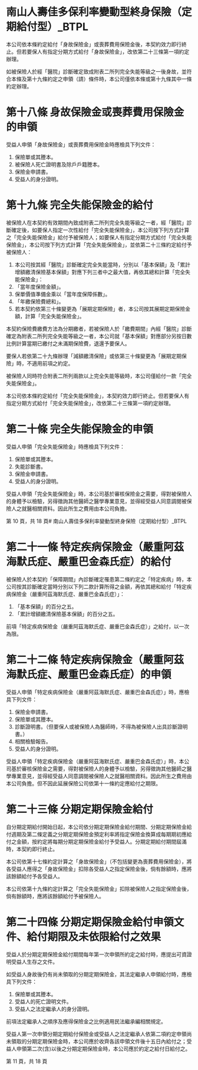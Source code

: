 # 南山人壽佳多保利率變動型終身保險（定期給付型）_BTPL

本公司依本條約定給付「身故保險金」或喪葬費用保險金後，本契約效力即行終止。但若要保人有指定分期方式給付「身故保險金」，改依第二十三條第一項約定辦理。

如被保險人於經「醫院」診斷確定致成附表二所列完全失能等級之一後身故，並符合本條及第十九條約定之申領（請）條件時，本公司僅依本條或第十九條其中一條約定辦理。

# 第十八條  身故保險金或喪葬費用保險金的申領

受益人申領「身故保險金」或喪葬費用保險金時應檢具下列文件：

1. 保險單或其謄本。
2. 被保險人死亡證明書及除戶戶籍謄本。
3. 保險金申請書。
4. 受益人的身分證明。

# 第十九條  完全失能保險金的給付

被保險人在本契約有效期間內致成附表二所列完全失能等級之一者，經「醫院」診斷確定後，如要保人指定一次性給付「完全失能保險金」，本公司按下列方式計算之「完全失能保險金」給付予被保險人；如要保人有指定分期方式給付「完全失能保險金」，本公司按下列方式計算「完全失能保險金」，並依第二十三條約定給付予被保險人：

1. 本公司按其經「醫院」診斷確定完全失能當時，分別以「基本保額」及「累計增額繳清保險基本保額」對應下列三者中之最大值，再依其總和計算「完全失能保險金」：
1. 「當年度保險金額」。
2. 保單價值準備金乘以「當年度保障係數」。
3. 「年繳保險費總和」。
2. 若本契約依第三十條變更為「展期定期保險」者，本公司按其展期定期保險金額，計算「完全失能保險金」。

本契約保險費繳費方法為分期繳者，若被保險人於「繳費期間」內經「醫院」診斷確定為附表二所列完全失能等級之一者，本公司就「基本保額」對應部分另按日數比例計算當期已繳付之未滿期保險費，退還予要保人。

要保人若依第二十九條辦理「減額繳清保險」或依第三十條變更為「展期定期保險」時，不適用前項之約定。

被保險人同時符合附表二所列兩款以上完全失能等級時，本公司僅給付一款「完全失能保險金」。

本公司依本條約定給付「完全失能保險金」，本契約效力即行終止。但若要保人有指定分期方式給付「完全失能保險金」，改依第二十三條第一項約定辦理。

# 第二十條  完全失能保險金的申領

受益人申領「完全失能保險金」時應檢具下列文件：

1. 保險單或其謄本。
2. 失能診斷書。
3. 保險金申請書。
4. 受益人的身分證明。

受益人申領「完全失能保險金」時，本公司基於審核保險金之需要，得對被保險人的身體予以檢驗，另得徵詢其他醫師之醫學專業意見，並得經受益人同意調閱被保險人之就醫相關資料。因此所生之費用由本公司負擔。

第 10 頁，共 18 頁# 南山人壽佳多保利率變動型終身保險（定期給付型）_BTPL

# 第二十一條   特定疾病保險金（嚴重阿茲海默氏症、嚴重巴金森氏症）的給付

被保險人於本契約「保障期間」內診斷確定罹患第二條約定之「特定疾病」時，本公司按其診斷確定當時分別以下列二款計算所得之金額，再依其總和給付「特定疾病保險金（嚴重阿茲海默氏症、嚴重巴金森氏症）」：

1. 「基本保額」的百分之五。
2. 「累計增額繳清保險基本保額」的百分之五。

前項「特定疾病保險金（嚴重阿茲海默氏症、嚴重巴金森氏症）」之給付，以一次為限。

# 第二十二條   特定疾病保險金（嚴重阿茲海默氏症、嚴重巴金森氏症）的申領

受益人申領「特定疾病保險金（嚴重阿茲海默氏症、嚴重巴金森氏症）」時，應檢具下列文件：

1. 保險金申請書。
2. 保險單或其謄本。
3. 診斷證明書。（但要保人或被保險人為醫師時，不得為被保險人出具診斷證明書。）
4. 相關檢驗報告。
5. 受益人的身分證明。

受益人申領「特定疾病保險金（嚴重阿茲海默氏症、嚴重巴金森氏症）」時，本公司基於審核保險金之需要，得對被保險人的身體予以檢驗，另得徵詢其他醫師之醫學專業意見，並得經受益人同意調閱被保險人之就醫相關資料。因此所生之費用由本公司負擔。但不因此延展保險公司依第十一條約定應給付之期限。

# 第二十三條   分期定期保險金給付

自分期定期給付開始日起，本公司依分期定期保險金給付期間、分期定期保險金給付週期及第二條定義之分期定期保險金預定利率將指定保險金換算成每期期初應給付之金額，按約定將每期分期定期保險金給付予受益人。分期定期給付期間屆滿時，本契約即行終止。

本公司依第十七條約定計算之「身故保險金」（不包括變更為喪葬費用保險金），將各受益人應得之「身故保險金」扣除各受益人之指定保險金後，倘有餘額時，應將該餘額給付予各受益人。

本公司依第十九條約定計算之「完全失能保險金」扣除被保險人之指定保險金後，倘有餘額時，應將該餘額給付予被保險人。

# 第二十四條   分期定期保險金給付申領文件、給付期限及未依限給付之效果

受益人於分期定期保險金給付期間每年第一次申領所約定之給付時，應提出可資證明受益人生存之文件。

如受益人身故後仍有尚未領取的分期定期保險金，其法定繼承人申領給付時，應檢具下列文件：

1. 保險單或其謄本。
2. 受益人的死亡證明文件。
3. 受益人之法定繼承人的身分證明。

前項法定繼承人之順序及應得保險金之比例適用民法繼承編相關規定。

受益人第一次申領分期定期給付保險金或受益人之法定繼承人依第二項約定申領尚未領取的分期定期保險金時，本公司應於收齊各該申領文件後十五日內給付之；受益人申領第二次(含)以後之分期定期保險金時，本公司應於約定之給付日給付之。

第 11 頁，共 18 頁